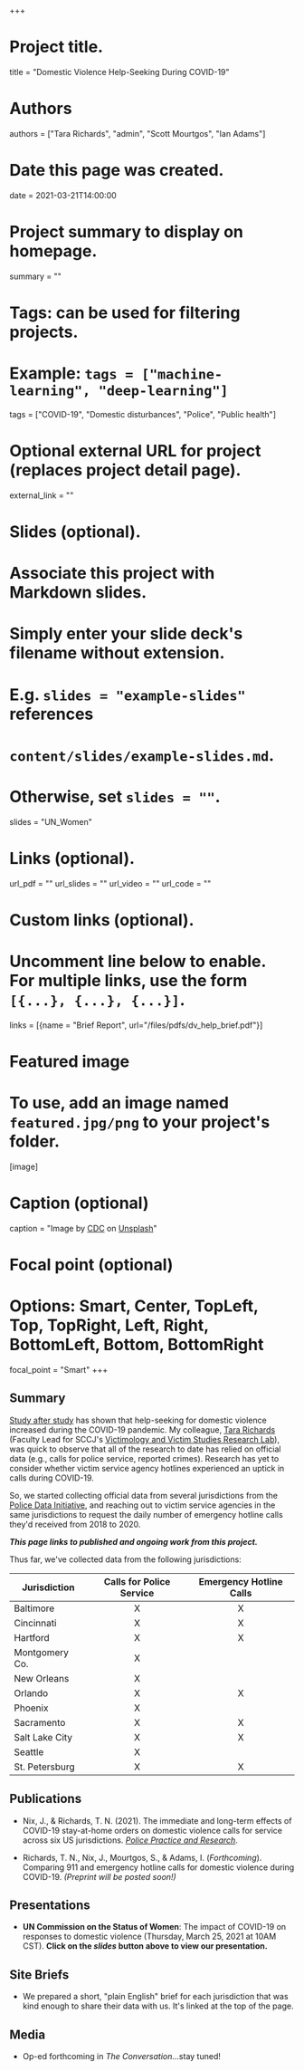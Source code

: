 +++
# Project title.
title = "Domestic Violence Help-Seeking During COVID-19"

# Authors
authors = ["Tara Richards", "admin", "Scott Mourtgos", "Ian Adams"]

# Date this page was created.
date = 2021-03-21T14:00:00

# Project summary to display on homepage.
summary = ""

# Tags: can be used for filtering projects.
# Example: `tags = ["machine-learning", "deep-learning"]`
tags = ["COVID-19", "Domestic disturbances", "Police", "Public health"]

# Optional external URL for project (replaces project detail page).
external_link = ""

# Slides (optional).
#   Associate this project with Markdown slides.
#   Simply enter your slide deck's filename without extension.
#   E.g. `slides = "example-slides"` references 
#   `content/slides/example-slides.md`.
#   Otherwise, set `slides = ""`.
slides = "UN_Women"

# Links (optional).
url_pdf = ""
url_slides = ""
url_video = ""
url_code = ""

# Custom links (optional).
#   Uncomment line below to enable. For multiple links, use the form `[{...}, {...}, {...}]`.
links = [{name = "Brief Report", url="/files/pdfs/dv_help_brief.pdf"}]

# Featured image
# To use, add an image named `featured.jpg/png` to your project's folder. 
[image]
  # Caption (optional)
  caption = "Image by [CDC](https://unsplash.com/@cdc) on [Unsplash](https://unsplash.com/photos/w9KEokhajKw)"
  
  # Focal point (optional)
  # Options: Smart, Center, TopLeft, Top, TopRight, Left, Right, BottomLeft, Bottom, BottomRight
  focal_point = "Smart"
+++

## Summary

[Study after study](https://covid19.counciloncj.org/2021/01/31/impact-report-covid-19-and-crime-3/) has shown that help-seeking for domestic violence increased during the COVID-19 pandemic. My colleague, [Tara Richards](https://twitter.com/Prof_TNR) (Faculty Lead for SCCJ's [Victimology and Victim Studies Research Lab](https://www.unomaha.edu/college-of-public-affairs-and-community-service/criminology-and-criminal-justice/research/victimology-and-victim-studies-research.php)), was quick to observe that all of the research to date has relied on official data (e.g., calls for police service, reported crimes). Research has yet to consider whether victim service agency hotlines experienced an uptick in calls during COVID-19.

So, we started collecting official data from several jurisdictions from the [Police Data Initiative](https://www.policedatainitiative.org/datasets/), and reaching out to victim service agencies in the same jurisdictions to request the daily number of emergency hotline calls they'd received from 2018 to 2020. 

***This page links to published and ongoing work from this project.***

Thus far, we've collected data from the following jurisdictions:

| Jurisdiction   | Calls for Police Service | Emergency Hotline Calls |
|----------------|:------------------------:|:-----------------------:|
| Baltimore      | X                        | X                       |
| Cincinnati     | X                        | X                       |
| Hartford       | X                        | X                       |
| Montgomery Co. | X                        |                         |
| New Orleans    | X                        |                         |
| Orlando        | X                        | X                       |
| Phoenix        | X                        |                         |
| Sacramento     | X                        | X                       |
| Salt Lake City | X                        | X                       |
| Seattle        | X                        |                         |
| St. Petersburg | X                        | X                       |


## Publications

* Nix, J., & Richards, T. N. (2021). The immediate and long-term effects of COVID-19 stay-at-home orders on domestic violence calls for service across six US jurisdictions. [*Police Practice and Research*](https://doi.org/10.1080/15614263.2021.1883018).

* Richards, T. N., Nix, J., Mourtgos, S., & Adams, I. (*Forthcoming*). Comparing 911 and emergency hotline calls for domestic violence during COVID-19. *(Preprint will be posted soon!)*

## Presentations

* **UN Commission on the Status of Women**: The impact of COVID-19 on responses to domestic violence (Thursday, March 25, 2021 at 10AM CST). **Click on the *slides* button above to view our presentation.**

## Site Briefs

* We prepared a short, "plain English" brief for each jurisdiction that was kind enough to share their data with us. It's linked at the top of the page. 

## Media

* Op-ed forthcoming in *The Conversation*...stay tuned!